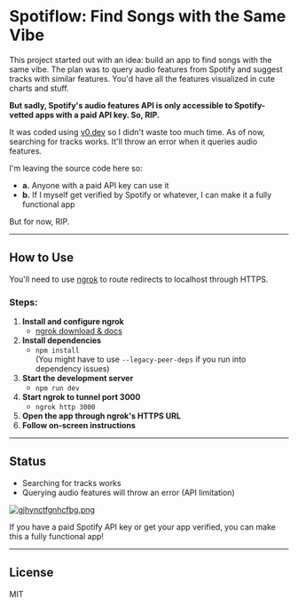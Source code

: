 # Spotiflow: Find Songs with the Same Vibe

This project started out with an idea: build an app to find songs with the same vibe. The plan was to query audio features from Spotify and suggest tracks with similar features. You'd have all the features visualized in cute charts and stuff.

**But sadly, Spotify's audio features API is only accessible to Spotify-vetted apps with a paid API key. So, RIP.**

It was coded using [v0.dev](https://v0.dev) so I didn't waste too much time. As of now, searching for tracks works. It'll throw an error when it queries audio features.

I'm leaving the source code here so:
- **a.** Anyone with a paid API key can use it
- **b.** If I myself get verified by Spotify or whatever, I can make it a fully functional app

But for now, RIP.

---

## How to Use

You'll need to use [ngrok](https://ngrok.com/) to route redirects to localhost through HTTPS.

### Steps:

1. **Install and configure ngrok**
   - [ngrok download & docs](https://ngrok.com/download)
2. **Install dependencies**
   - `npm install`  
     (You might have to use `--legacy-peer-deps` if you run into dependency issues)
3. **Start the development server**
   - `npm run dev`
4. **Start ngrok to tunnel port 3000**
   - `ngrok http 3000`
5. **Open the app through ngrok's HTTPS URL**
6. **Follow on-screen instructions**

---

## Status
- Searching for tracks works
- Querying audio features will throw an error (API limitation)

[![gjhynctfgnhcfbg.png](https://i.postimg.cc/N0z0HZRJ/gjhynctfgnhcfbg.png)](https://postimg.cc/B82sWYYH)

If you have a paid Spotify API key or get your app verified, you can make this a fully functional app!

---

## License
MIT
